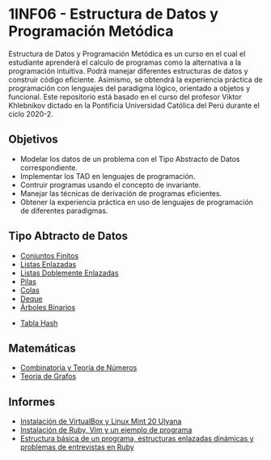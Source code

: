 # 1INF06 - Estructura de Datos y Programación Metódica

Estructura de Datos y Programación Metódica es un curso en el cual el estudiante
aprenderá el calculo de programas como la alternativa a la programación intuitiva.
Podrá manejar diferentes estructuras de datos y construir código eficiente. Asimismo,
se obtendrá la experiencia práctica de programación con lenguajes del paradigma
lógico, orientado a objetos y funcional. Este repositorio está basado en el curso
del profesor Viktor Khlebnikov dictado en la Pontificia Universidad Católica del
Perú durante el ciclo 2020-2.

## Objetivos

* Modelar los datos de un problema con el Tipo Abstracto de Datos correspondiente.
* Implementar los TAD en lenguajes de programación.
* Contruir programas usando el concepto de invariante.
* Manejar las técnicas de derivación de programas eficientes.
* Obtener la experiencia práctica en uso de lenguajes de programación de diferentes paradigmas.

## Tipo Abtracto de Datos

* [Conjuntos Finitos](https://github.com/ManuelLoaizaVasquez/1inf06-estructura-de-datos-y-programacion-metodica-pucp/tree/master/clases/clase05/conjuntos_finitos)
* [Listas Enlazadas](https://github.com/ManuelLoaizaVasquez/1inf06-estructura-de-datos-y-programacion-metodica-pucp/tree/master/clases/clase05/listas_enlazadas)
* [Listas Doblemente Enlazadas](https://github.com/ManuelLoaizaVasquez/1inf06-estructura-de-datos-y-programacion-metodica-pucp/tree/master/clases/clase06/lista_doblemente_enlazada)
* [Pilas](https://github.com/ManuelLoaizaVasquez/1inf06-estructura-de-datos-y-programacion-metodica-pucp/tree/master/clases/clase07)
* [Colas](https://github.com/ManuelLoaizaVasquez/1inf06-estructura-de-datos-y-programacion-metodica-pucp/tree/master/clases/clase08/cola)
* [Deque](https://github.com/ManuelLoaizaVasquez/1inf06-estructura-de-datos-y-programacion-metodica-pucp/tree/master/clases/clase08/doble_cola)
* [Árboles Binarios](https://github.com/ManuelLoaizaVasquez/1inf06-estructura-de-datos-y-programacion-metodica-pucp/tree/master/clases/clase09/arbol_binario)
<!--* [Árboles Generales]
* [Árboles de Búsqueda Binaria]-->
* [Tabla Hash](https://github.com/ManuelLoaizaVasquez/1inf06-estructura-de-datos-y-programacion-metodica-pucp/tree/master/clases/clase12)
<!--* [Heaps / Cola de Prioridad]
* [Grafos]-->


## Matemáticas
* [Combinatoria y Teoría de Números](https://github.com/ManuelLoaizaVasquez/1inf06-estructura-de-datos-y-programacion-metodica-pucp/blob/master/clases/clase01/2020-09-02-Clase-01.pdf)
* [Teoría de Grafos](https://github.com/ManuelLoaizaVasquez/1inf06-estructura-de-datos-y-programacion-metodica-pucp/tree/master/teoria_de_grafos) 

## Informes
* [Instalación de VirtualBox y Linux Mint 20 Ulyana](https://github.com/ManuelLoaizaVasquez/1inf06-estructura-de-datos-y-programacion-metodica-pucp/blob/master/informes/informe01.pdf)
* [Instalación de Ruby, Vim y un ejemplo de programa](https://github.com/ManuelLoaizaVasquez/1inf06-estructura-de-datos-y-programacion-metodica-pucp/tree/master/informes/informe02)
* [Estructura básica de un programa, estructuras enlazadas dinámicas y problemas de entrevistas en Ruby](https://github.com/ManuelLoaizaVasquez/1inf06-estructura-de-datos-y-programacion-metodica-pucp/tree/master/informes/informe03)
